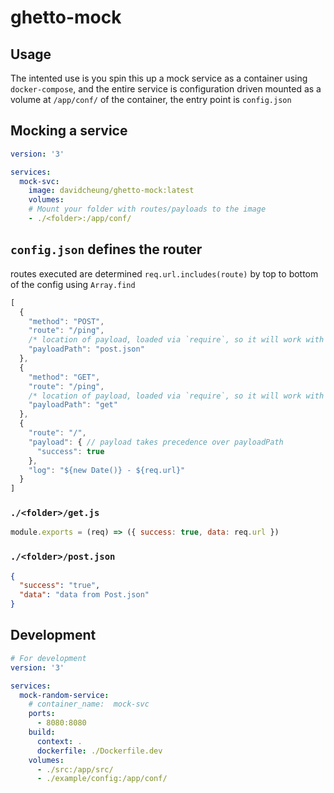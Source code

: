 # ghetto-mock

## Usage
The intented use is you spin this up a mock service as a container using `docker-compose`, and the entire service is configuration driven mounted as a volume at `/app/conf/` of the container, the entry point is `config.json`


## Mocking a service

```yml
version: '3'

services:
  mock-svc:
    image: davidcheung/ghetto-mock:latest
    volumes:
    # Mount your folder with routes/payloads to the image
    - ./<folder>:/app/conf/
```

## `config.json` defines the router
routes executed are determined `req.url.includes(route)` by top to bottom of the config using `Array.find`
```js
[
  {
    "method": "POST",
    "route": "/ping",
    /* location of payload, loaded via `require`, so it will work with js/json */
    "payloadPath": "post.json"
  },
  {
    "method": "GET",
    "route": "/ping",
    /* location of payload, loaded via `require`, so it will work with js/json */
    "payloadPath": "get"
  },
  {
    "route": "/",
    "payload": { // payload takes precedence over payloadPath
      "success": true
    },
    "log": "${new Date()} - ${req.url}"
  }
]
```
### `./<folder>/get.js`
```js
module.exports = (req) => ({ success: true, data: req.url })
```

### `./<folder>/post.json`
```json
{
  "success": "true",
  "data": "data from Post.json"
}
```

## Development
```yml
# For development
version: '3'

services:
  mock-random-service:
    # container_name:  mock-svc
    ports:
      - 8080:8080
    build:
      context: .
      dockerfile: ./Dockerfile.dev
    volumes:
      - ./src:/app/src/
      - ./example/config:/app/conf/

```
